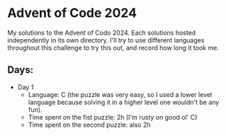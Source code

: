 # Advent of Code 2024

My solutions to the Advent of Codo 2024. Each solutions hosted independently in its own
directory. I'll try to use different languages throughout this challenge to try this out,
and record how long it took me.

## Days:

- Day 1
  - Language: C (the puzzle was very easy, so I used a lower level language because solving it in a higher level one wouldn't be any fun).
  - Time spent on the fist puzzle: 2h (I'm rusty on good ol' C)
  - Time spent on the second puzzle: also 2h
